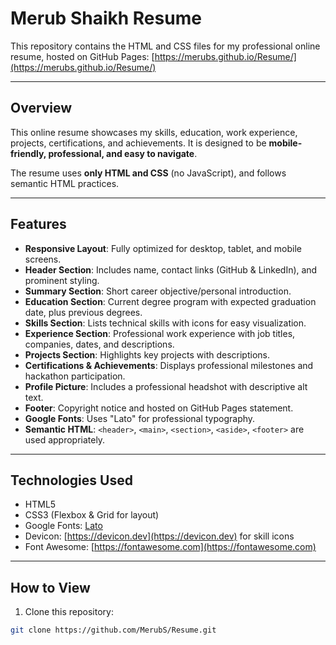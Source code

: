# Merub Shaikh Resume

This repository contains the HTML and CSS files for my professional online resume, hosted on GitHub Pages: [https://merubs.github.io/Resume/](https://merubs.github.io/Resume/)

---

## Overview

This online resume showcases my skills, education, work experience, projects, certifications, and achievements. It is designed to be **mobile-friendly, professional, and easy to navigate**.  

The resume uses **only HTML and CSS** (no JavaScript), and follows semantic HTML practices.

---

## Features

- **Responsive Layout**: Fully optimized for desktop, tablet, and mobile screens.
- **Header Section**: Includes name, contact links (GitHub & LinkedIn), and prominent styling.
- **Summary Section**: Short career objective/personal introduction.
- **Education Section**: Current degree program with expected graduation date, plus previous degrees.
- **Skills Section**: Lists technical skills with icons for easy visualization.
- **Experience Section**: Professional work experience with job titles, companies, dates, and descriptions.
- **Projects Section**: Highlights key projects with descriptions.
- **Certifications & Achievements**: Displays professional milestones and hackathon participation.
- **Profile Picture**: Includes a professional headshot with descriptive alt text.
- **Footer**: Copyright notice and hosted on GitHub Pages statement.
- **Google Fonts**: Uses "Lato" for professional typography.
- **Semantic HTML**: `<header>`, `<main>`, `<section>`, `<aside>`, `<footer>` are used appropriately.

---

## Technologies Used

- HTML5
- CSS3 (Flexbox & Grid for layout)
- Google Fonts: [Lato](https://fonts.google.com/specimen/Lato)
- Devicon: [https://devicon.dev](https://devicon.dev) for skill icons
- Font Awesome: [https://fontawesome.com](https://fontawesome.com)

---

## How to View

1. Clone this repository:

```bash
git clone https://github.com/MerubS/Resume.git
